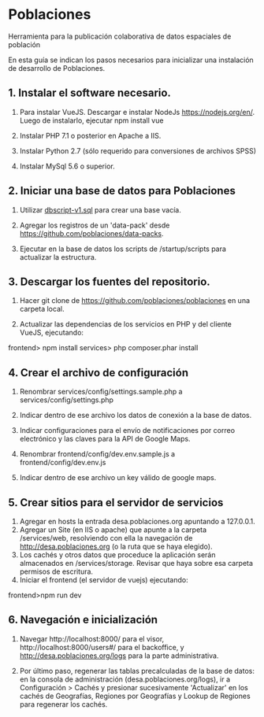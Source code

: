# Poblaciones
Herramienta para la publicación colaborativa de datos espaciales de población

En esta guía se indican los pasos necesarios para inicializar una instalación de desarrollo de Poblaciones.

## 1. Instalar el software necesario.

1) Para instalar VueJS. Descargar e instalar NodeJs https://nodejs.org/en/. Luego de instalarlo, ejecutar npm install vue

2) Instalar PHP 7.1 o posterior en Apache a IIS.

3) Instalar Python 2.7 (sólo requerido para conversiones de archivos SPSS)

4) Instalar MySql 5.6 o superior.

## 2. Iniciar una base de datos para Poblaciones

1) Utilizar [dbscript-v1.sql](dbscript-v1.sql) para crear una base vacía. 

2) Agregar los registros de un 'data-pack' desde https://github.com/poblaciones/data-packs.

3) Ejecutar en la base de datos los scripts de /startup/scripts para actualizar la estructura.

## 3. Descargar los fuentes del repositorio.

1) Hacer git clone de https://github.com/poblaciones/poblaciones en una carpeta local.

2) Actualizar las dependencias de los servicios en PHP y del cliente VueJS, ejecutando:

  frontend> npm install
  services> php composer.phar install

## 4. Crear el archivo de configuración

1) Renombrar services/config/settings.sample.php a services/config/settings.php 
 
2) Indicar dentro de ese archivo los datos de conexión a la base de datos. 

3) Indicar configuraciones para el envío de notificaciones por correo electrónico y las claves para la API de Google Maps.

4) Renombrar frontend/config/dev.env.sample.js a frontend/config/dev.env.js
 
5) Indicar dentro de ese archivo un key válido de google maps.

## 5. Crear sitios para el servidor de servicios

1. Agregar en hosts la entrada desa.poblaciones.org apuntando a 127.0.0.1.
2. Agregar un Site (en IIS o apache) que apunte a la carpeta /services/web, resolviendo con ella la navegación de http://desa.poblaciones.org (o la ruta que se haya elegido).
3. Los cachés y otros datos que proceduce la aplicación serán almacenados en /services/storage. Revisar que haya sobre esa carpeta permisos de escritura.
4. Iniciar el frontend (el servidor de vuejs) ejecutando:
 
  frontend>npm run dev

## 6. Navegación e inicialización 

1) Navegar http://localhost:8000/ para el visor, http://localhost:8000/users#/ para el backoffice, y http://desa.poblaciones.org/logs para la parte administrativa.

2) Por último paso, regenerar las tablas precalculadas de la base de datos: en la consola de administración (desa.poblaciones.org/logs), ir a Configuración > Cachés y presionar sucesivamente 'Actualizar' en los cachés de Geografías, Regiones por Geografías y Lookup de Regiones para regenerar los cachés.
